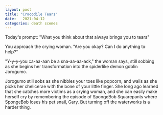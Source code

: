 ```yaml
---
layout: post
title: "Crocodile Tears"
date:   2021-04-12
categories: death scenes
---
```

Today's prompt: "What you think about that always brings you to tears"

You approach the crying woman. "Are you okay? Can I do anything to help?"

"Y-y-y-you ca-aa-aan be a sna-aa-aa-ack," the woman says, still sobbing as she begins her transformation into the spiderlike demon goblin Jorogumo. 

Jorogumo still sobs as she nibbles your toes like popcorn, and wails as she picks her chelicerae with the bone of your little finger. She long ago learned that she catches more victims as a crying woman, and she can easily make herself cry by remembering the episode of SpongeBob Squarepants where SpongeBob loses his pet snail, Gary. But turning off the waterworks is a harder thing.
